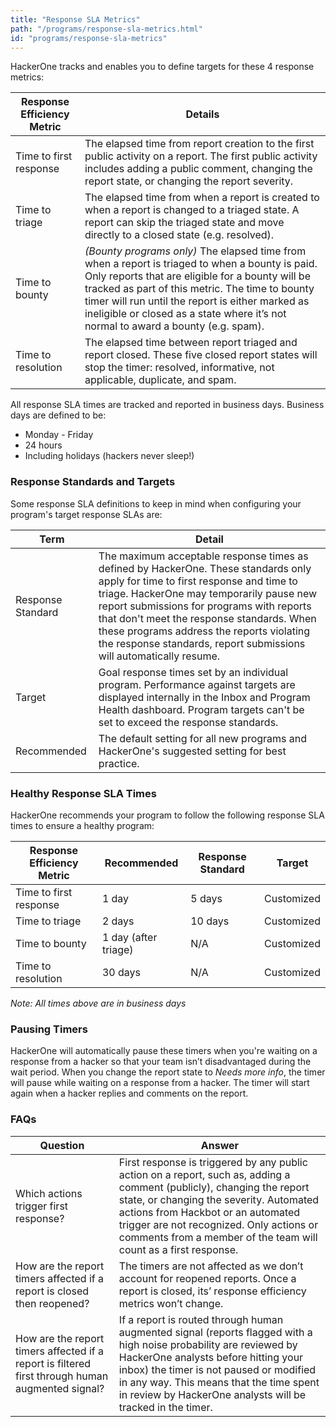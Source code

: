 ```yaml
---
title: "Response SLA Metrics"
path: "/programs/response-sla-metrics.html"
id: "programs/response-sla-metrics"
---
```


HackerOne tracks and enables you to define targets for these 4 response metrics:

Response Efficiency Metric | Details
---- | -------
Time to first response | The elapsed time from report creation to the first public activity on a report. The first public activity includes adding a public comment, changing the report state, or changing the report severity.
Time to triage | The elapsed time from when a report is created to when a report is changed to a triaged state. A report can skip the triaged state and move directly to a closed state (e.g. resolved).
Time to bounty | *(Bounty programs only)* The elapsed time from when a report is triaged to when a bounty is paid. Only reports that are eligible for a bounty will be tracked as part of this metric. The time to bounty timer will run until the report is either marked as ineligible or closed as a state where it’s not normal to award a bounty (e.g. spam). 
Time to resolution | The elapsed time between report triaged and report closed. These  five closed report states will stop the timer: resolved, informative, not applicable, duplicate, and spam.

All response SLA times are tracked and reported in business days. Business days are defined to be:
* Monday - Friday
* 24 hours
* Including holidays (hackers never sleep!)

### Response Standards and Targets

Some response SLA definitions to keep in mind when configuring your program's target response SLAs are:

Term | Detail
----- | ------
Response Standard | The maximum acceptable response times as defined by HackerOne. These standards only apply for time to first response and time to triage. HackerOne may temporarily pause new report submissions for programs with reports that don't meet the response standards. When these programs address the reports violating the response standards, report submissions will automatically resume.  
Target | Goal response times set by an individual program. Performance against targets are displayed internally in the Inbox and Program Health dashboard. Program targets can't be set to exceed the response standards. 
Recommended | The default setting for all new programs and HackerOne's suggested setting for best practice. 

### Healthy Response SLA Times
HackerOne recommends your program to follow the following response SLA times to ensure a healthy program:

Response Efficiency Metric | Recommended | Response Standard | Target 
-------- | ----------- | ----------------- | -------
Time to first response | 1 day | 5 days | Customized
Time to triage | 2 days | 10 days | Customized
Time to bounty | 1 day (after triage) | N/A | Customized
Time to resolution | 30 days | N/A | Customized

*Note: All times above are in business days*

### Pausing Timers
HackerOne will automatically pause these timers when you're waiting on a response from a hacker so that your team isn’t disadvantaged during the wait period. When you change the report state to *Needs more info*, the timer will pause while waiting on a response from a hacker. The timer will start again when a hacker replies and comments on the report.

### FAQs

Question | Answer
-------- | --------
Which actions trigger first response? | First response is triggered by any public action on a report, such as, adding a comment (publicly), changing the report state, or changing the severity. Automated actions from Hackbot or an automated trigger are not recognized. Only actions or comments from a member of the team will count as a first response.
How are the report timers affected if a report is closed then reopened? | The timers are not affected as we don’t account  for reopened reports. Once a report is closed, its’ response efficiency metrics won’t  change.
How are the report timers affected if a report is filtered first through human augmented signal? | If a report is routed through human augmented signal (reports flagged with a high noise probability are reviewed by HackerOne analysts before hitting your inbox) the timer is not paused or modified in any way. This means that the time spent in review by HackerOne analysts will be tracked in the timer.
